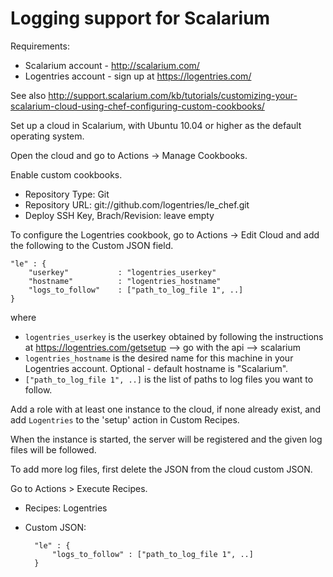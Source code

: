 Logging support for Scalarium
=============================

Requirements:

- Scalarium account - <http://scalarium.com/>
- Logentries account - sign up at <https://logentries.com/> 

See also <http://support.scalarium.com/kb/tutorials/customizing-your-scalarium-cloud-using-chef-configuring-custom-cookbooks/>

Set up a cloud in Scalarium, with Ubuntu 10.04 or higher as the default operating system.

Open the cloud and go to Actions -> Manage Cookbooks.

Enable custom cookbooks.

- Repository Type: Git
- Repository URL: git://github.com/logentries/le_chef.git
- Deploy SSH Key, Brach/Revision: leave empty

To configure the Logentries cookbook, go to Actions -> Edit Cloud and add the following to the Custom JSON field.

    "le" : {
    	"userkey"			: "logentries_userkey"
    	"hostname"			: "logentries_hostname"
    	"logs_to_follow"	: ["path_to_log_file 1", ..]
    }
where

- ``logentries_userkey`` is the userkey obtained by following the instructions at <https://logentries.com/getsetup> --> go with the api --> scalarium
- ``logentries_hostname`` is the desired name for this machine in your Logentries account. Optional - default hostname is "Scalarium".
- ``["path_to_log_file 1", ..]`` is the list of paths to log files you want to follow.

Add a role with at least one instance to the cloud, if none already exist, and add `Logentries` to the 'setup' action in Custom Recipes.

When the instance is started, the server will be registered and the given log files will be followed.

To add more log files, first delete the JSON from the cloud custom JSON. 

Go to Actions > Execute Recipes.

- Recipes: Logentries
- Custom JSON: 

        "le" : {
        	"logs_to_follow" : ["path_to_log_file 1", ..]
        }